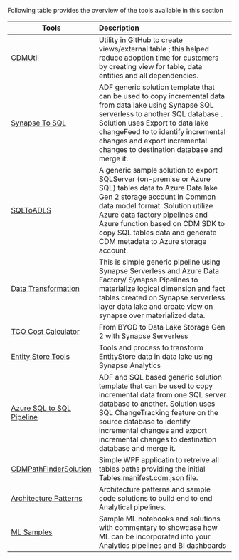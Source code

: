 Following table provides the overview of the tools available in this section 

|Tools           |Description |
|----------------- |:---|
|[CDMUtil](https://github.com/microsoft/Dynamics-365-FastTrack-Implementation-Assets/tree/master/Analytics/CDMUtilSolution)|Utility in GitHub to create views/external table ; this helped reduce adoption time for customers by creating view for table, data entities and all dependencies.|
|[Synapse To SQL](https://github.com/microsoft/Dynamics-365-FastTrack-Implementation-Assets/tree/master/Analytics/SynapseToSQL_ADF)|ADF generic solution template that can be used to copy incremental data from data lake using Synapse SQL serverless to another SQL database . Solution uses Export to data lake changeFeed to to identify incremental changes and export incremental changes to destination database and merge it.|
|[SQLToADLS](https://github.com/microsoft/Dynamics-365-FastTrack-Implementation-Assets/tree/master/Analytics/AzureDataFactoryARMTemplates/SQLToADLSFullExport)|A generic sample solution to export SQLServer (on-premise or Azure SQL) tables data to Azure Data lake Gen 2 storage account in Common data model format. Solution utilize Azure data factory pipelines and Azure function based on CDM SDK to copy SQL tables data and generate CDM metadata to Azure storage account.|
|[Data Transformation](https://github.com/microsoft/Dynamics-365-FastTrack-Implementation-Assets/tree/master/Analytics/DataTransform) | This is simple generic pipeline using Synapse Serverless and Azure Data Factory/ Synapse Pipelines to materialize logical dimension and fact tables created on Synapse serverless layer data lake and create view on synapse over materialized data.|
|[TCO Cost Calculator](https://github.com/microsoft/Dynamics-365-FastTrack-Implementation-Assets/tree/master/Analytics/CostCalculator) | From BYOD to Data Lake Storage Gen 2 with Synapse Serverless|
|[Entity Store Tools](https://github.com/microsoft/Dynamics-365-FastTrack-Implementation-Assets/tree/master/Analytics/EntityStoreTools)|Tools and process to transform EntityStore data in data lake using Synapse Analytics|
|[Azure SQL to SQL Pipeline](https://github.com/microsoft/Dynamics-365-FastTrack-Implementation-Assets/tree/master/Analytics/SQLToSQLADF)|ADF and SQL based generic solution template that can be used to copy incremental data from one SQL server database to another. Solution uses SQL ChangeTracking feature on the source database to identify incremental changes and export incremental changes to destination database and merge it.|
|[CDMPathFinderSolution](https://github.com/microsoft/Dynamics-365-FastTrack-Implementation-Assets/tree/master/Analytics/CDMPathFinderSolution)|Simple WPF applicatin to retreive all tables paths providing the initial Tables.manifest.cdm.json file.|
|[Architecture Patterns](https://github.com/microsoft/Dynamics-365-FastTrack-Implementation-Assets/tree/master/Analytics/ArchitecturePatterns)|Architecture patterns and sample code solutions to build end to end Analytical pipelines. |
|[ML Samples](https://github.com/microsoft/Dynamics-365-FastTrack-Implementation-Assets/tree/master/Analytics/ML-Samples)|Sample ML notebooks and solutions with commentary to showcase how ML can be incorporated into your Analytics pipelines and BI dashboards 


